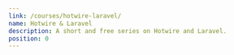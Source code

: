 ```yaml
---
link: /courses/hotwire-laravel/
name: Hotwire & Laravel
description: A short and free series on Hotwire and Laravel.
position: 0
---
```

